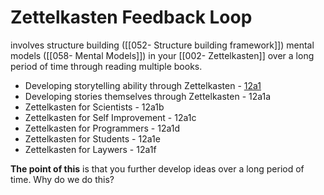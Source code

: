# Zettelkasten Feedback Loop 
involves structure building ([[052- Structure building framework]]) mental models ([[058- Mental Models]]) in your [[002- Zettelkasten]] over a long period of time through reading multiple books.

- Developing storytelling ability through Zettelkasten - [12a1](https://forum.obsidian.md/t/obsidian-zettelkasten/1999/49)
- Developing stories themselves through Zettelkasten - 12a1a
- Zettelkasten for Scientists - 12a1b
- Zettelkasten for Self Improvement - 12a1c
- Zettelkasten for Programmers - 12a1d
- Zettelkasten for Students - 12a1e
- Zettelkasten for Laywers - 12a1f

**The point of this** is that you further develop ideas over a long period of time. Why do we do this?